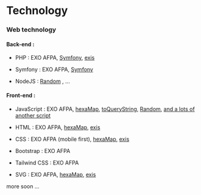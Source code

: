 # Technology

### Web technology

#### Back-end :

- PHP : EXO AFPA,
 [Symfony](https://github.com/symfony/symfony/pull/37865),
 [exis](https://exis.ovh/)

- Symfony : EXO AFPA,
 [Symfony](https://github.com/symfony/symfony/pull/37865)

- NodeJS : [Random](https://github.com/Angelisium/Random)
, ...

#### Front-end :

- JavaScript : EXO AFPA,
 [hexaMap](https://exis.ovh/hexaMap/),
 [toQueryString](https://github.com/Angelisium/toQueryString),
 [Random](https://github.com/Angelisium/Random),
 [and a lots of another script](https://github.com/Angelisium/Scripts/tree/main/javascript)

- HTML : EXO AFPA,
 [hexaMap](https://exis.ovh/hexaMap/),
 [exis](https://exis.ovh/)

- CSS : EXO AFPA (mobile first),
 [hexaMap](https://exis.ovh/hexaMap/),
 [exis](https://exis.ovh/)

- Bootstrap : EXO AFPA
- Tailwind CSS : EXO AFPA 

- SVG : EXO AFPA,
 [hexaMap](https://exis.ovh/hexaMap/),
 [exis](https://exis.ovh/)


more soon ...